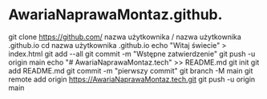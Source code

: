 # AwariaNaprawaMontaz.github.
 git clone https://github.com/ nazwa użytkownika / nazwa użytkownika .github.io
 cd nazwa użytkownika .github.io
 echo "Witaj świecie" > index.html
 git add --all
 git commit -m "Wstępne zatwierdzenie"
 git push -u origin main
echo "# AwariaNaprawaMontaz.tech" >> README.md 
git init 
git add README.md 
git commit -m "pierwszy commit" 
git branch -M main 
git remote add origin https://AwariaNaprawaMontaz.tech.git
git push -u origin main
